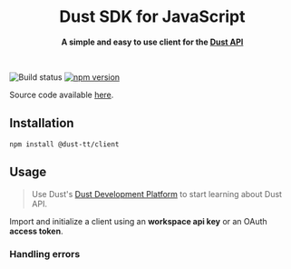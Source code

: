 <div align="center">
	<h1>Dust SDK for JavaScript</h1>
	<p>
		<b>A simple and easy to use client for the <a href="https://docs.dust.tt/reference/developer-platform-overview">Dust API</a></b>
	</p>
	<br>
</div>

![Build status](https://github.com/dust-tt/dust/actions/workflows/deploy-front.yml/badge.svg)
[![npm version](https://badge.fury.io/js/%40dust%2Fclient.svg)](https://www.npmjs.com/package/@dust-tt/client)

Source code available [here](https://github.com/dust-tt/dust/tree/main/sdks/js).

## Installation

```
npm install @dust-tt/client
```

## Usage

> Use Dust's [Dust Development Platform](https://docs.dust.tt/reference/developer-platform-overview) to start learning about Dust API.

Import and initialize a client using an **workspace api key** or an OAuth **access token**.

### Handling errors

